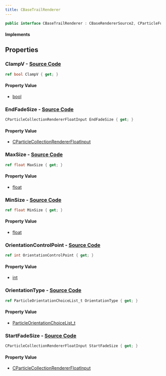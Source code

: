 ```yaml
---
title: CBaseTrailRenderer
---
```


```csharp
public interface CBaseTrailRenderer : CBaseRendererSource2, CParticleFunctionRenderer, CParticleFunction, ISchemaClass<CParticleFunction>, ISchemaClass<CParticleFunctionRenderer>, ISchemaClass<CBaseRendererSource2>, ISchemaClass<CBaseTrailRenderer>, ISchemaField, ISchemaClass, INativeHandle
```

#### Implements

## Properties

### **ClampV** - [Source Code](https://github.com/swiftly-solution/swiftlys2/blob/main/managed/src/SwiftlyS2.Generated/Schemas/Interfaces/CBaseTrailRenderer.cs#L28)

```csharp
ref bool ClampV { get; }
```

#### Property Value

- [bool](https://learn.microsoft.com/dotnet/api/system.boolean)

### **EndFadeSize** - [Source Code](https://github.com/swiftly-solution/swiftlys2/blob/main/managed/src/SwiftlyS2.Generated/Schemas/Interfaces/CBaseTrailRenderer.cs#L26)

```csharp
CParticleCollectionRendererFloatInput EndFadeSize { get; }
```

#### Property Value

- [CParticleCollectionRendererFloatInput](/docs/api/shared/schemadefinitions/cparticlecollectionrendererfloatinput)

### **MaxSize** - [Source Code](https://github.com/swiftly-solution/swiftlys2/blob/main/managed/src/SwiftlyS2.Generated/Schemas/Interfaces/CBaseTrailRenderer.cs#L22)

```csharp
ref float MaxSize { get; }
```

#### Property Value

- [float](https://learn.microsoft.com/dotnet/api/system.single)

### **MinSize** - [Source Code](https://github.com/swiftly-solution/swiftlys2/blob/main/managed/src/SwiftlyS2.Generated/Schemas/Interfaces/CBaseTrailRenderer.cs#L20)

```csharp
ref float MinSize { get; }
```

#### Property Value

- [float](https://learn.microsoft.com/dotnet/api/system.single)

### **OrientationControlPoint** - [Source Code](https://github.com/swiftly-solution/swiftlys2/blob/main/managed/src/SwiftlyS2.Generated/Schemas/Interfaces/CBaseTrailRenderer.cs#L18)

```csharp
ref int OrientationControlPoint { get; }
```

#### Property Value

- [int](https://learn.microsoft.com/dotnet/api/system.int32)

### **OrientationType** - [Source Code](https://github.com/swiftly-solution/swiftlys2/blob/main/managed/src/SwiftlyS2.Generated/Schemas/Interfaces/CBaseTrailRenderer.cs#L16)

```csharp
ref ParticleOrientationChoiceList_t OrientationType { get; }
```

#### Property Value

- [ParticleOrientationChoiceList_t](/docs/api/shared/schemadefinitions/particleorientationchoicelist_t)

### **StartFadeSize** - [Source Code](https://github.com/swiftly-solution/swiftlys2/blob/main/managed/src/SwiftlyS2.Generated/Schemas/Interfaces/CBaseTrailRenderer.cs#L24)

```csharp
CParticleCollectionRendererFloatInput StartFadeSize { get; }
```

#### Property Value

- [CParticleCollectionRendererFloatInput](/docs/api/shared/schemadefinitions/cparticlecollectionrendererfloatinput)

